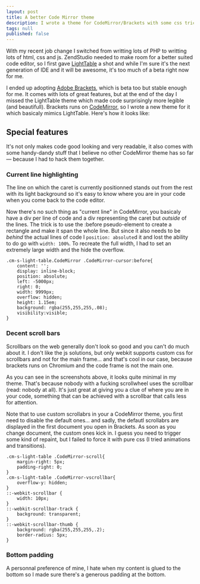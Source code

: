 ```yaml
---
layout: post
title: A better Code Mirror theme
description: I wrote a theme for CodeMirror/Brackets with some css trickery in it.
tags: null
published: false
---
```


With my recent job change I switched from writting lots of PHP to writting lots of html, css and js. ZendStudio needed to make room for a better suited code editor, so I first gave [LightTable](http://www.lighttable.com/) a shot and while I'm sure it's the next generation of IDE and it will be awesome, it's too much of a beta right now for me.

I ended up adopting [Adobe Brackets](http://brackets.io/), which is beta too but stable enough for me. It comes with lots of great features, but at the end of the day I missed the LightTable theme which made code surprisingly more legible (and beautifull). Brackets runs on [CodeMirror](http://codemirror.net/), so I wrote a new theme for it which basicaly mimics LightTable. Here's how it looks like:

## Special features

It's not only makes code good looking and very readable, it also comes with some handy-dandy stuff that I believe no other CodeMirror theme has so far — because I had to hack them together.

### Current line highlighting

The line on which the caret is currently positionned stands out from the rest with its light background so it's easy to know where you are in your code when you come back to the code editor.

Now there's no such thing as "current line" in CodeMirror, you basicaly have a div per line of code and a div representing the caret but *outside* of the lines. The trick is to use the :before pseudo-element to create a rectangle and make it span the whole line. But since it also needs to be *behind* the actual lines of code I `position: absolute`d it and lost the ability to do go with `width: 100%`. To recreate the full width, I had to set an extremely large width and the hide the overflow.

```
.cm-s-light-table.CodeMirror .CodeMirror-cursor:before{
    content: '';
    display: inline-block;
    position: absolute;
    left: -5000px;
    right: 0;
    width: 9999px;
    overflow: hidden;
    height: 1.15em;
    background: rgba(255,255,255,.08);
    visibility:visible;
}
```

### Decent scroll bars

Scrollbars on the web generally don't look so good and you can't do much about it. I don't like the js solutions, but only webkit supports custom css for scrollbars and not for the main frame... and that's cool in our case, because brackets runs on Chromium and the code frame is not the main one.

As you can see in the screenshots above, it looks quite minimal in my theme. That's because nobody with a fucking scrollwheel uses the scrollbar (read: nobody at all). It's just great at giving you a clue of where you are in your code, something that can be achieved with a scrollbar that calls less for attention.

Note that to use custom scrollabrs in your a CodeMirror theme, you first need to disable the default ones... and sadly, the defautl scrollabrs are displayed in the  first document you open in Brackets. As soon as you change document, the custom ones kick in. I guess you need to trigger some kind of repaint, but I failed to force it with pure css (I tried animations and transitions).

```
.cm-s-light-table .CodeMirror-scroll{
	margin-right: 5px;
	padding-right: 0;
}
.cm-s-light-table .CodeMirror-vscrollbar{
	overflow-y: hidden;
}
::-webkit-scrollbar {
    width: 10px;
}
::-webkit-scrollbar-track {
    background: transparent;
}
::-webkit-scrollbar-thumb {
    background: rgba(255,255,255,.2);
    border-radius: 5px;
}
```

### Bottom padding

A personnal preference of mine, I hate when my content is glued to the bottom so I made sure there's a generous padding at the bottom.

